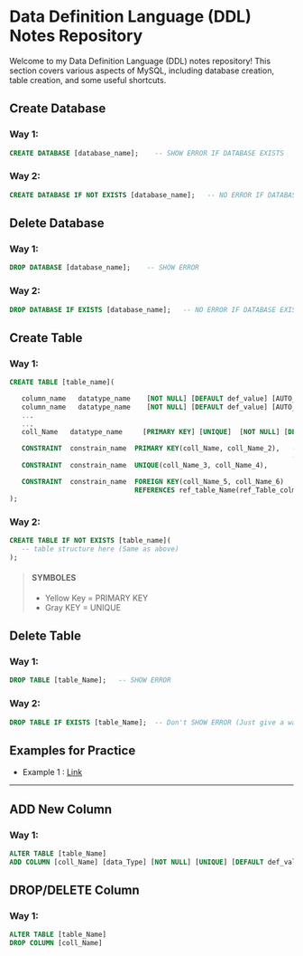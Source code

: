 # Data Definition Language (DDL) Notes Repository

Welcome to my Data Definition Language (DDL) notes repository! This section covers various aspects of MySQL, including database creation, table creation, and some useful shortcuts.

## Create Database

### Way 1:
```sql
CREATE DATABASE [database_name];    -- SHOW ERROR IF DATABASE EXISTS
```
### Way 2:
```sql
CREATE DATABASE IF NOT EXISTS [database_name];   -- NO ERROR IF DATABASE EXISTS
```


## Delete Database

### Way 1:
```sql
DROP DATABASE [database_name];    -- SHOW ERROR
```
### Way 2:
```sql
DROP DATABASE IF EXISTS [database_name];   -- NO ERROR IF DATABASE EXISTS
```


## Create Table

### Way 1:
```sql
CREATE TABLE [table_name](

   column_name   datatype_name    [NOT NULL] [DEFAULT def_value] [AUTO_INCREMENT],
   column_name   datatype_name    [NOT NULL] [DEFAULT def_value] [AUTO_INCREMENT],
   ...
   ...
   coll_Name   datatype_name     [PRIMARY KEY] [UNIQUE]  [NOT NULL] [DEFAULT def_Value] [AUTO_INCREMENT],

   CONSTRAINT  constrain_name  PRIMARY KEY(coll_Name, coll_Name_2),   -- No Space btwn ->  KEY()
                                                                      -- Declare primary key side to the datatype name is a bad practice
   CONSTRAINT  constrain_name  UNIQUE(coll_Name_3, coll_Name_4),      

   CONSTRAINT  constrain_name  FOREIGN KEY(coll_Name_5, coll_Name_6)
                               REFERENCES ref_table_Name(ref_Table_colm_Name, ref_Table_colm_Name_2)   -- No comma no semicolon in the last line
);
```

### Way 2:
```sql
CREATE TABLE IF NOT EXISTS [table_name](
   -- table structure here (Same as above)
);
```

> #### SYMBOLES 
>
> - Yellow Key = PRIMARY KEY
> - Gray   KEY = UNIQUE


## Delete Table

### Way 1:
```sql
DROP TABLE [table_Name];   -- SHOW ERROR
```

### Way 2:
```sql
DROP TABLE IF EXISTS [table_Name];  -- Don't SHOW ERROR (Just give a warning)
```

## Examples for Practice
- Example 1 : [Link](https://github.com/TashinParvez/MySQL_From_Zero/tree/master/Data%20Definition%20Language%20(DDL)/Practice/Example%201)

---------------------------------------------------------------------------------------------------------------------------------------------------------------------------------------


## ADD New Column

### Way 1:
```sql
ALTER TABLE [table_Name]
ADD COLUMN [coll_Name] [data_Type] [NOT NULL] [UNIQUE] [DEFAULT def_value] [PRIMARY KEY] [AUTO_INCREMENT]
```


## DROP/DELETE Column

### Way 1:
```sql
ALTER TABLE [table_Name]
DROP COLUMN [coll_Name]
```


